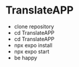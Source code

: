# TranslateAPP

- clone repository
- cd TranslateAPP
- cd TranslateAPP
- npx expo install
- npx expo start
- be happy
